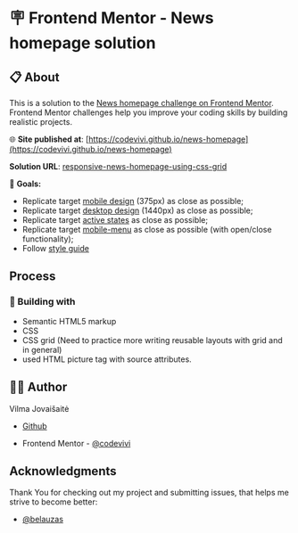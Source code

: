 # 🪧 Frontend Mentor - News homepage solution

<!-- ![alt app screenshot](./assets/images/screenshot.png) -->

## 📋 About

This is a solution to the [News homepage challenge on Frontend Mentor](https://www.frontendmentor.io/challenges/news-homepage-H6SWTa1MFl). Frontend Mentor challenges help you improve your coding skills by building realistic projects.

🌐 **Site published at**: [https://codevivi.github.io/news-homepage](https://codevivi.github.io/news-homepage)

**Solution URL**: [responsive-news-homepage-using-css-grid](https://www.frontendmentor.io/solutions/responsive-news-homepage-using-css-grid-ktrHsWjIvs)

🎯 **Goals:**

- Replicate target [mobile design](./challenge/design/mobile-design.jpg) (375px) as close as possible;
- Replicate target [desktop design](./challenge/design/desktop-design.jpg) (1440px) as close as possible;
- Replicate target [active states](./challenge/design/active-states.jpg) as close as possible;
- Replicate target [mobile-menu](./challenge/design/mobile-menu.jpg) as close as possible (with open/close functionality);
- Follow [style guide](./challenge/style-guide.md)

## Process

### 🧰 Building with

- Semantic HTML5 markup
- CSS
- CSS grid (Need to practice more writing reusable layouts with grid and in general)
- used HTML picture tag with source attributes.

## 👩‍💻 Author

Vilma Jovaišaitė

- [Github](https://github.com/codevivi)

- Frontend Mentor - [@codevivi](https://www.frontendmentor.io/profile/codevivi)

## Acknowledgments

Thank You for checking out my project and submitting issues, that helps me strive to become better:

- [@belauzas](https://github.com/belauzas)
